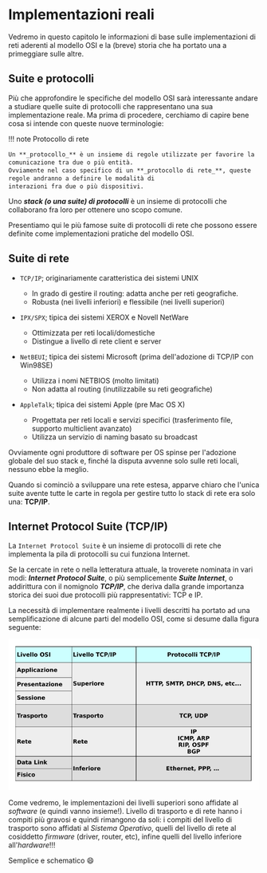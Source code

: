 # Implementazioni reali


Vedremo in questo capitolo le informazioni di base sulle implementazioni di reti aderenti al modello OSI e la (breve) storia che ha 
portato una a primeggiare sulle altre.


<!-- xxxxxxxxxxxxxxxxxxxxxxxxxxxxxxxxxxxxxxxxxxxxxxxxxxxxxxxxxxxxxxxxxxxxxxxxxxxxxxxxxxxxxxxxxxxxxxxxxxxxxxxxxxxxxxxxxxx -->
## Suite e protocolli

Più che approfondire le specifiche del modello OSI sarà interessante andare a studiare quelle suite di
protocolli che rappresentano una sua implementazione reale. Ma prima di procedere, cerchiamo di
capire bene cosa si intende con queste nuove terminologie:

!!! note Protocollo di rete

    Un **_protocollo_** è un insieme di regole utilizzate per favorire la comunicazione tra due o più entità. 
    Ovviamente nel caso specifico di un **_protocollo di rete_**, queste regole andranno a definire le modalità di
    interazioni fra due o più dispositivi.

Uno **_stack (o una suite) di protocolli_** è un insieme di protocolli che collaborano fra loro per ottenere uno scopo comune.

Presentiamo qui le più famose suite di protocolli di rete che possono essere definite come
implementazioni pratiche del modello OSI.


## Suite di rete

- `TCP/IP`; originariamente caratteristica dei sistemi UNIX

    - In grado di gestire il routing: adatta anche per reti geografiche.
    - Robusta (nei livelli inferiori) e flessibile (nei livelli superiori)

- `IPX/SPX`; tipica dei sistemi XEROX e Novell NetWare

    - Ottimizzata per reti locali/domestiche
    - Distingue a livello di rete client e server

- `NetBEUI`; tipica dei sistemi Microsoft (prima dell'adozione di TCP/IP con Win98SE)

    - Utilizza i nomi NETBIOS (molto limitati)
    - Non adatta al routing (inutilizzabile su reti geografiche)

- `AppleTalk`; tipica dei sistemi Apple (pre Mac OS X)

    - Progettata per reti locali e servizi specifici (trasferimento file, supporto multiclient avanzato)
    - Utilizza un servizio di naming basato su broadcast

Ovviamente ogni produttore di software per OS spinse per l'adozione globale del suo stack e, finché la
disputa avvenne solo sulle reti locali, nessuno ebbe la meglio.

Quando si cominciò a sviluppare una rete estesa, apparve chiaro che l'unica suite avente tutte le carte in
regola per gestire tutto lo stack di rete era solo una: **TCP/IP**.


## Internet Protocol Suite (TCP/IP)

La `Internet Protocol Suite` è un insieme di protocolli di rete che implementa la pila di protocolli su cui funziona Internet. 

Se la cercate in rete o nella letteratura attuale, la troverete nominata in vari modi: ***Internet Protocol Suite***, o più semplicemente ***Suite Internet***, 
o addirittura con il nomignolo ***TCP/IP***, che deriva dalla grande importanza storica 
dei suoi due protocolli più rappresentativi: TCP e IP.

La necessità di implementare realmente i livelli descritti ha portato ad una semplificazione di alcune parti del modello OSI, come si desume dalla figura seguente:

![Confronto fra OSI e TCP/IP](images/OSI_vs_TCPIP.png)

Come vedremo, le implementazioni dei livelli superiori sono affidate al *software* (e quindi vanno insieme!). Livello di trasporto e di rete hanno i compiti più gravosi
e quindi rimangono da soli: i compiti del livello di trasporto sono affidati al *Sistema Operativo*, quelli del livello di rete al cosiddetto *firmware* (driver, router, etc),
infine quelli del livello inferiore all'*hardware*!!!

Semplice e schematico :smile:
